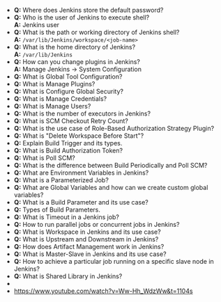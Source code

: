 - **Q:** Where does Jenkins store the default password?
- **Q:** Who is the user of Jenkins to execute shell?  
  **A:** Jenkins user
- **Q:** What is the path or working directory of Jenkins shell?  
  **A:** `/var/lib/Jenkins/workspace/<job-name>`
- **Q:** What is the home directory of Jenkins?  
  **A:** `/var/lib/Jenkins`
- **Q:** How can you change plugins in Jenkins?  
  **A:** Manage Jenkins → System Configuration
- **Q:** What is Global Tool Configuration?
- **Q:** What is Manage Plugins?
- **Q:** What is Configure Global Security?
- **Q:** What is Manage Credentials?
- **Q:** What is Manage Users?
- **Q:** What is the number of executors in Jenkins?
- **Q:** What is SCM Checkout Retry Count?
- **Q:** What is the use case of Role-Based Authorization Strategy Plugin?
- **Q:** What is "Delete Workspace Before Start"?
- **Q:** Explain Build Trigger and its types.
- **Q:** What is Build Authorization Token?
- **Q:** What is Poll SCM?
- **Q:** What is the difference between Build Periodically and Poll SCM?
- **Q:** What are Environment Variables in Jenkins?
- **Q:** What is a Parameterized Job?
- **Q:** What are Global Variables and how can we create custom global variables?
- **Q:** What is a Build Parameter and its use case?
- **Q:** Types of Build Parameters.
- **Q:** What is Timeout in a Jenkins job?
- **Q:** How to run parallel jobs or concurrent jobs in Jenkins?
- **Q:** What is Workspace in Jenkins and its use case?
- **Q:** What is Upstream and Downstream in Jenkins?
- **Q:** How does Artifact Management work in Jenkins?
- **Q:** What is Master-Slave in Jenkins and its use case?
- **Q:** How to achieve a particular job running on a specific slave node in Jenkins?
- **Q:** What is Shared Library in Jenkins?
- 
- https://www.youtube.com/watch?v=Ww-Hh_WdzWw&t=1104s
